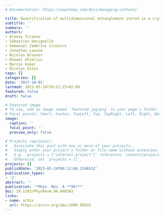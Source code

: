 ```yaml
---
# Documentation: https://wowchemy.com/docs/managing-content/

title: Quantification of multidimensional entanglement stored in a crystal
subtitle: ''
summary: ''
authors:
- Alexey Tiranov
- Sébastien Designolle
- Emmanuel Zambrini Cruzeiro
- Jonathan Lavoie
- Nicolas Brunner
- Mikael Afzelius
- Marcus Huber
- Nicolas Gisin
tags: []
categories: []
date: '2017-10-01'
lastmod: 2023-05-24T10:51:25+02:00
featured: false
draft: false

# Featured image
# To use, add an image named `featured.jpg/png` to your page's folder.
# Focal points: Smart, Center, TopLeft, Top, TopRight, Left, Right, BottomLeft, Bottom, BottomRight.
image:
  caption: ''
  focal_point: ''
  preview_only: false

# Projects (optional).
#   Associate this post with one or more of your projects.
#   Simply enter your project's folder or file name without extension.
#   E.g. `projects = ["internal-project"]` references `content/project/deep-learning/index.md`.
#   Otherwise, set `projects = []`.
projects: []
publishDate: '2023-05-24T09:12:04.224653Z'
publication_types:
- '2'
abstract: ''
publication: '*Phys. Rev. A **96***'
doi: 10.1103/PhysRevA.96.040303
links:
- name: arXiv
  url: https://arxiv.org/abs/1609.05033
---
```

